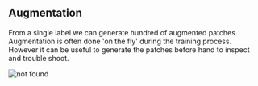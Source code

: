 ## Augmentation

From a single label we can generate hundred of augmented patches.   Augmentation is often done 'on the fly' during the training process.  However it can be useful to generate the patches before hand to inspect and trouble shoot.  

![not found](patches.jpg)